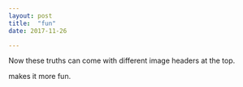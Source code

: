 ```yaml
---
layout: post
title:  "fun"
date: 2017-11-26

---
```


Now these truths can come with different image headers at the top.

makes it more fun.
